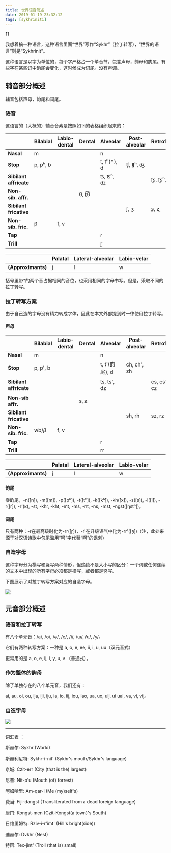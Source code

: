 ```yaml
---
title: 世界语音简述
date: 2019-01-19 23:32:12
tags: [sykhriniti]
---
```


11

我想着搞一种语言，这种语言里面“世界”写作“Sykhr”（拉丁转写），“世界的语言”则是“Sykhrinit”。

<!--more-->

这种语言是以字为单位的，每个字严格占一个单音节，包含声母，韵母和韵尾。有些字在某些词中韵尾会变化，这时候成为词尾。没有声调。

## 辅音部分概述

辅音包括声母，韵尾和词尾。

### 语音

这语言的（大概的）辅音音素是按照如下的表格组织起来的：

|                            | Bilabial | Labio-dental | Dental | Alveolar    | Post-alveolar | Retroflex   | Palatal | Velar    | Uvular |
| -------------------------- | -------- | ------------ | ------ | ----------- | ------------- | ----------- | ------- | -------- | ------ |
| **Nasal**                  | m        |              |        | n           |               |             | ɲ       | ŋ        |        |
| **Stop**                   | p, pʰ, b |              |        | t, tʰ(*), d | ʧ, ʧʰ, ʤ      |             |         | k, kʰ, g |        |
| **Sibilant** **affricate** |          |              |        | ʦ, ʦʰ, ʣ    |               | ʈʂ, ʈʂʰ, ɖʐ | ʨʰ(*)   |          |        |
| **Non-sib. affr.**         |          |              | θ, t̪͡θ  |             |               |             |         |          |        |
| **Sibilant fricative**     |          |              |        |             | ʃ, ʒ          | ʂ, ʐ        |         |          |        |
| **Non-sib. fric.**         | β        | f, v         |        |             |               |             |         | x, ɣ     | ʁ      |
| **Tap**                    |          |              |        | ɾ           |               |             |         |          |        |
| **Trill**                  |          |              |        | r̥           |               |             |         |          | ʀ̥      |

|                    | Palatal | Lateral-alveolar | Labio-velar |
| ------------------ | ------- | ---------------- | ----------- |
| **(Approximants)** | j       | l                | w           |

括号里带*的两个音占据相同的音位，也采用相同的字母书写。但是，采取不同的拉丁转写。

### 拉丁转写方案

由于自己造的字母没有精力转成字体，因此在本文外部提到时一律使用拉丁转写。

#### 声母

|                            | Bilabial   | Labio-dental | Dental | Alveolar       | Post-alveolar | Retroflex   | Palatal  | Velar    | Uvular |
| -------------------------- | ---------- | ------------ | ------ | -------------- | ------------- | ----------- | -------- | -------- | ------ |
| **Nasal**                  | m          |              |        | n              |               |             | gn       | ng       |        |
| **Stop**                   | p, p', b   |              |        | t, t'(韵尾), d | ch, ch', zh   |             |          | k, k', g |        |
| **Sibilant** **affricate** |            |              |        | ts, ts', dz    |               | cs, cs', cz | tj(声母) |          |        |
| **Non-sib affr.**          |            |              | s, z   |                |               |             |          |          |        |
| **Sibilant fricative**     |            |              |        |                | sh, rh        | sz, rz      |          |          |        |
| **Non-sib. fric.**         | wb/$\beta$ | f, v         |        |                |               |             |          | h, q     | r'     |
| **Tap**                    |            |              |        | r              |               |             |          |          |        |
| **Trill**                  |            |              |        | rr             |               |             |          |          | rr'    |

|                    | Palatal | Lateral-alveolar | Labio-velar |
| ------------------ | ------- | ---------------- | ----------- |
| **(Approximants)** | j       | l                | w           |

#### 韵尾

零韵尾，-n([n]), -m([m]), -p([pʰ]), -t([tʰ]), -k([kʰ]), -kh([x]), -s([s]), -l([l]), -r([r]), -r'(ʁ), -st, -khr, -kht, -mt, -ms, -nt, -ns, -mst, -ngst([ŋstʰ])。

#### 词尾

只有两种：-r在最高级时化为-rr([r̥])，-r'在升级语气中化为-rr'([ʀ̥])（注，此处来源于对汉语诗歌中句尾滥用“呵”字代替“啊”的讽刺）

### 自造字母 

这种字母分为横写和竖写两种情形，但这绝不是大小写的区分：一个词或任何连续的文本中出现的所有字母必须都是横写，或者都是竖写。

下图展示了对拉丁转写方案对应的自造字母。

![](https://i.loli.net/2019/01/20/5c4366ce23a43.jpg)

## 元音部分概述

### 语音和拉丁转写

有八个单元音：/a/, /o/, /ə/, /e/, /i/, /ɯ/, /u/, /y/。

它们有两种转写方案：一种是 a, o, e, ee, ii, i, u, uu（双元音式）

更常用的是 a, o, e, ij, i, y, u, v （普通式）。

### 作为整体的韵母

除了单独存在的八个单元音，我们还有：

ai, au, oi, ou, ija, iji, iju, ia, io, iij, iou, iao, ua, uo, uij, ui uai, va, vi, vij。

### 自造字母

![](https://i.loli.net/2019/01/20/5c4366cd8810b.jpg)

----

词汇表 ：

斯赫尔: Sykhr (World)

斯赫利尼特: Sykhr-i-nit' (Sykhr's mouth/Sykhr's language)

京城: Czit-err (City (that is the) largest)

尼普: Nit-p'u (Mouth (of) forrest)

阿姆哈里: Am-qar-i (Me (my)self's)

费当: Fiji-dangst (Transliterated from a dead foreign language)

康门: Kongst-men (Czit-Kongst(a town)'s South)

日维里姆特: Rziv-i-r'imt' (Hill's bright(side))

迪赫尔: Dvkhr (Nest)

特因: Tex-jint' (Troll (that is) small)